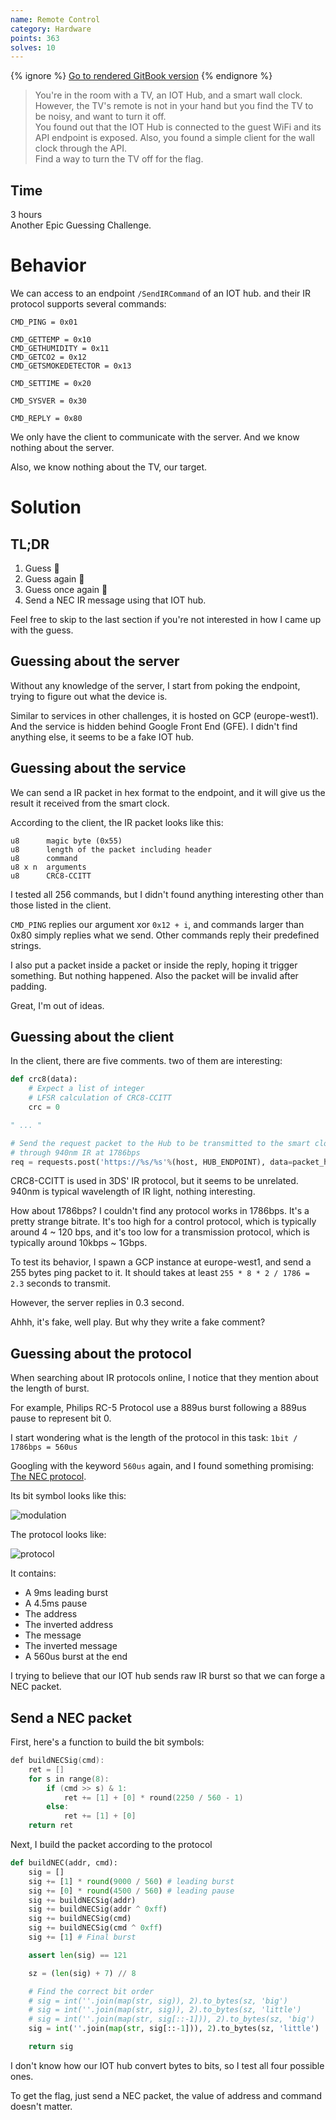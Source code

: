 ```yaml
---
name: Remote Control
category: Hardware
points: 363
solves: 10
---
```


{% ignore %}
[Go to rendered GitBook version](https://sasdf.cf/ctf/)
{% endignore %}

> You're in the room with a TV, an IOT Hub, and a smart wall clock.
> However, the TV's remote is not in your hand but you find the TV to be noisy,
> and want to turn it off.  
> You found out that the IOT Hub is connected to the guest WiFi and its API endpoint is exposed.
> Also, you found a simple client for the wall clock through the API.  
> Find a way to turn the TV off for the flag.


## Time
3 hours  
Another Epic Guessing Challenge.


# Behavior
We can access to an endpoint `/SendIRCommand` of an IOT hub.
and their IR protocol supports several commands:

```
CMD_PING = 0x01

CMD_GETTEMP = 0x10
CMD_GETHUMIDITY = 0x11
CMD_GETCO2 = 0x12
CMD_GETSMOKEDETECTOR = 0x13

CMD_SETTIME = 0x20

CMD_SYSVER = 0x30

CMD_REPLY = 0x80
```

We only have the client to communicate with the server.
And we know nothing about the server.

Also, we know nothing about the TV, our target.


# Solution
## TL;DR
1. Guess 🤔
2. Guess again 🤔
3. Guess once again 🤔
4. Send a NEC IR message using that IOT hub.


Feel free to skip to the last section if you're not interested in how I came up with the guess.


## Guessing about the server
Without any knowledge of the server,
I start from poking the endpoint,
trying to figure out what the device is.

Similar to services in other challenges, it is hosted on GCP (europe-west1).
And the service is hidden behind Google Front End (GFE).
I didn't find anything else, it seems to be a fake IOT hub.


## Guessing about the service
We can send a IR packet in hex format to the endpoint,
and it will give us the result it received from the smart clock.

According to the client, the IR packet looks like this:
```
u8      magic byte (0x55)
u8      length of the packet including header
u8      command
u8 x n  arguments
u8      CRC8-CCITT
```

I tested all 256 commands,
but I didn't found anything interesting other than those listed in the client.

`CMD_PING` replies our argument xor `0x12 + i`, and commands larger than 0x80 simply replies what we send.
Other commands reply their predefined strings.

I also put a packet inside a packet or inside the reply, hoping it trigger something.
But nothing happened. Also the packet will be invalid after padding.

Great, I'm out of ideas.


## Guessing about the client

In the client, there are five comments. two of them are interesting:
```python
def crc8(data):
    # Expect a list of integer
    # LFSR calculation of CRC8-CCITT
    crc = 0

" ... "

# Send the request packet to the Hub to be transmitted to the smart clock
# through 940nm IR at 1786bps
req = requests.post('https://%s/%s'%(host, HUB_ENDPOINT), data=packet_hex)
```

CRC8-CCITT is used in 3DS' IR protocol, but it seems to be unrelated. 
940nm is typical wavelength of IR light, nothing interesting.

How about 1786bps?
I couldn't find any protocol works in 1786bps.
It's a pretty strange bitrate.
It's too high for a control protocol, which is typically around 4 ~ 120 bps,
and it's too low for a transmission protocol, which is typically around 10kbps ~ 1Gbps.

To test its behavior,
I spawn a GCP instance at europe-west1,
and send a 255 bytes ping packet to it.
It should takes at least `255 * 8 * 2 / 1786 = 2.3` seconds to transmit.

However, the server replies in 0.3 second.

Ahhh, it's fake, well play.
But why they write a fake comment?


## Guessing about the protocol
When searching about IR protocols online,
I notice that they mention about the length of burst.

For example, Philips RC-5 Protocol use a 889us burst following a 889us pause to represent bit 0.

I start wondering what is the length of the protocol in this task: `1bit / 1786bps = 560us`

Googling with the keyword `560us` again, and I found something promising:
[The NEC protocol](https://www.sbprojects.net/knowledge/ir/nec.php).

Its bit symbol looks like this:

![modulation]({_files/necmodulation.png})

The protocol looks like:

![protocol]({_files/nectrain.png})

It contains:
* A 9ms leading burst
* A 4.5ms pause
* The address
* The inverted address
* The message
* The inverted message
* A 560us burst at the end

I trying to believe that our IOT hub sends raw IR burst so that we can forge a NEC packet.


## Send a NEC packet
First, here's a function to build the bit symbols:
```c
def buildNECSig(cmd):
    ret = []
    for s in range(8):
        if (cmd >> s) & 1:
            ret += [1] + [0] * round(2250 / 560 - 1)
        else:
            ret += [1] + [0]
    return ret
```

Next, I build the packet according to the protocol
```python
def buildNEC(addr, cmd):
    sig = []
    sig += [1] * round(9000 / 560) # leading burst
    sig += [0] * round(4500 / 560) # leading pause
    sig += buildNECSig(addr)
    sig += buildNECSig(addr ^ 0xff)
    sig += buildNECSig(cmd)
    sig += buildNECSig(cmd ^ 0xff)
    sig += [1] # Final burst

    assert len(sig) == 121

    sz = (len(sig) + 7) // 8

    # Find the correct bit order
    # sig = int(''.join(map(str, sig)), 2).to_bytes(sz, 'big')
    # sig = int(''.join(map(str, sig)), 2).to_bytes(sz, 'little')
    # sig = int(''.join(map(str, sig[::-1])), 2).to_bytes(sz, 'big')
    sig = int(''.join(map(str, sig[::-1])), 2).to_bytes(sz, 'little')

    return sig
```

I don't know how our IOT hub convert bytes to bits, so I test all four possible ones.

To get the flag, just send a NEC packet, the value of address and command doesn't matter.
